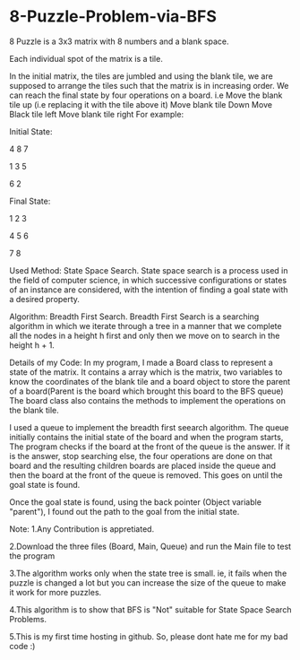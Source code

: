 # 8-Puzzle-Problem-via-BFS
8 Puzzle is a 3x3 matrix with 8 numbers and a blank space.

Each individual spot of the matrix is a tile. 

In the initial matrix, the tiles are jumbled and using the blank tile, we are supposed to arrange the tiles such that the matrix is in increasing order.
We can reach the final state by four operations on a board. i.e 
Move the blank tile up (i.e replacing it with the tile above it)
Move blank tile Down 
Move Black tile left 
Move blank tile right
For example:

Initial State:

4 8 7

1 3 5

6   2

Final State:

1 2 3 

4 5 6

7 8 

Used Method: State Space Search.
State space search is a process used in the field of computer science, in which successive configurations or states of an instance are considered, with the intention of finding a goal state with a desired property.

Algorithm: Breadth First Search.
Breadth First Search is a searching algorithm in which we iterate through a tree in a manner that we complete all the nodes in a height h first and only then we move on to search in the height h + 1. 

Details of my Code:
In my program, I made a Board class to represent a state of the matrix. It contains a array which is the matrix, two variables to know the coordinates of the blank tile and a board object to store the parent of a board(Parent is the board which brought this board to the BFS queue)
The board class also contains the methods to implement the operations on the blank tile.

I used a queue to implement the breadth first seearch algorithm. The queue initially contains the initial state of the board and when the program starts, The program checks if the board at the front of the queue is the answer. If it is the answer, stop searching else, the four operations are done on that board and the resulting children boards are placed inside the queue and then the board at the front of the queue is removed. This goes on until the goal state is found.

Once the goal state is found, using the back pointer (Object variable "parent"), I found out the path to the goal from the initial state.



Note:
1.Any Contribution is appretiated.

2.Download the three files (Board, Main, Queue) and run the Main file to test the program

3.The algorithm works only when the state tree is small. ie, it fails when the puzzle is changed a lot but you can increase the size of the queue to make it work for more puzzles.

4.This algorithm is to show that BFS is "Not" suitable for State Space Search Problems.

5.This is my first time hosting in github. So, please dont hate me for my bad code :)
